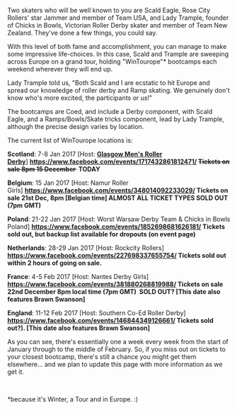 <html><body><p>Two skaters who will be well known to you are Scald Eagle, Rose City Rollers' star Jammer and member of Team USA, and Lady Trample, founder of Chicks in Bowls, Victorian Roller Derby skater and member of Team New Zealand. They've done a few things, you could say.

With this level of both fame and accomplishment, you can manage to make some impressive life-choices. In this case, Scald and Trample are sweeping across Europe on a grand tour, holding "WinTourope"* bootcamps each weekend wherever they will end up.

Lady Trample told us, "Both Scald and I are ecstatic to hit Europe and spread our knowledge of roller derby and Ramp skating. We genuinely don't know who's more excited, the participants or us!"

The bootcamps are Coed, and include a Derby component, with Scald Eagle, and a Ramps/Bowls/Skate tricks component, lead by Lady Trample, although the precise design varies by location.

The current list of WinTourope locations is:

<strong>Scotland</strong>: 7-8 Jan 2017 [Host: <strong><a href="https://scottishrollerderbyblog.com/2016/12/09/glasgow-mens-roller-derby/">Glasgow Men's Roller Derby</a></strong>] <strong><a href="https://www.facebook.com/events/1717432861812471/">https://www.facebook.com/events/1717432861812471/</a> <del>Tickets on sale 8pm 15 December </del> TODAY </strong>

<strong>Belgium</strong>: 15 Jan 2017 [Host: Namur Roller Girls] <strong><a href="https://www.facebook.com/events/348014092233029/">https://www.facebook.com/events/348014092233029/</a> Tickets on sale 21st Dec, 8pm [Belgian time] ALMOST ALL TICKET TYPES SOLD OUT (7pm GMT)</strong>

<strong>Poland</strong>: 21-22 Jan 2017 [Host: Worst Warsaw Derby Team &amp; Chicks in Bowls Poland] <strong><a href="https://www.facebook.com/events/1852698681626181/">https://www.facebook.com/events/1852698681626181/</a> Tickets sold out, but backup list available for dropouts (on event page)</strong>

<strong>Netherlands</strong>: 28-29 Jan 2017 [Host: Rockcity Rollers] <strong><a href="https://www.facebook.com/events/227698337655754/">https://www.facebook.com/events/227698337655754/</a> Tickets sold out within 2 hours of going on sale.</strong>

<strong>France</strong>: 4-5 Feb 2017 [Host: Nantes Derby Girls] <strong><a href="https://www.facebook.com/events/381880268819988/">https://www.facebook.com/events/381880268819988/</a> Tickets on sale 22nd December 8pm local time (7pm GMT)  SOLD OUT? [This date also features Brawn Swanson]</strong>

<strong>England</strong>: 11-12 Feb 2017 [Host: Southern Co-Ed Roller Derby] <strong><a href="https://www.facebook.com/events/146844349126661/">https://www.facebook.com/events/146844349126661/</a> Tickets sold out?). [This date also features Brawn Swanson]</strong>

As you can see, there's essentially one a week every week from the start of January through to the middle of February. So, if you miss out on tickets to your closest bootcamp, there's still a chance you might get them elsewhere... and we plan to update this page with more information as we get it.

 

*because it's Winter, a Tour and in Europe. :)</p></body></html>
